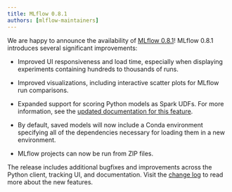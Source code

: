 ```yaml
---
title: MLflow 0.8.1
authors: [mlflow-maintainers]
---
```


We are happy to announce the availability of [MLflow 0.8.1](https://github.com/mlflow/mlflow/releases/tag/v0.8.1)!
MLflow 0.8.1 introduces several significant improvements:

- Improved UI responsiveness and load time, especially when displaying experiments containing hundreds to thousands of runs.

- Improved visualizations, including interactive scatter plots for MLflow run comparisons.

- Expanded support for scoring Python models as Spark UDFs. For more information, see the [updated documentation for this feature](https://mlflow.org/docs/latest/models.html#export-a-python-function-model-as-an-apache-spark-udf).

- By default, saved models will now include a Conda environment specifying all of the dependencies necessary for loading them in a new environment.

- MLflow projects can now be run from ZIP files.

The release includes additional bugfixes and improvements across the Python client, tracking UI, and documentation. Visit the [change log](https://github.com/mlflow/mlflow/blob/master/CHANGELOG.rst#081-2018-12-21) to read more about the new features.
